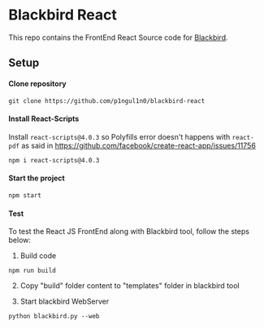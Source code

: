 # Blackbird React
This repo contains the FrontEnd React Source code for [Blackbird](https://github.com/p1ngul1n0/blackbird).

## Setup

#### Clone repository
```
git clone https://github.com/p1ngul1n0/blackbird-react
```

#### Install React-Scripts
Install `react-scripts@4.0.3` so Polyfills error doesn't happens with `react-pdf` as said in https://github.com/facebook/create-react-app/issues/11756
```
npm i react-scripts@4.0.3
```

#### Start the project
```
npm start
```

#### Test
To test the React JS FrontEnd along with Blackbird tool, follow the steps below:

1. Build code
```
npm run build
```

2. Copy "build" folder content to "templates" folder in blackbird tool

3. Start blackbird WebServer
```
python blackbird.py --web
```
